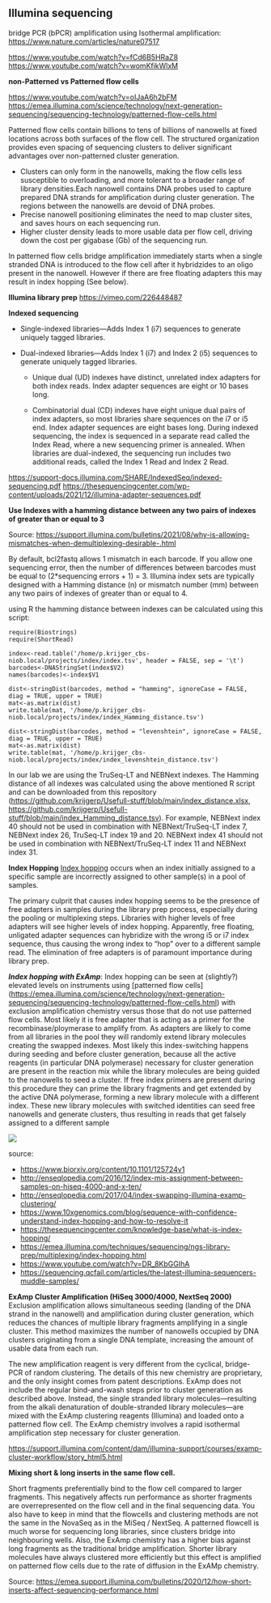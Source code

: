 
## **Illumina sequencing**

bridge PCR (bPCR) amplification using Isothermal amplification: https://www.nature.com/articles/nature07517



https://www.youtube.com/watch?v=fCd6B5HRaZ8
https://www.youtube.com/watch?v=womKfikWlxM






**non-Patterned vs Patterned flow cells**

https://www.youtube.com/watch?v=oIJaA6h2bFM
https://emea.illumina.com/science/technology/next-generation-sequencing/sequencing-technology/patterned-flow-cells.html

Patterned flow cells contain billions to tens of billions of nanowells at fixed locations across both surfaces of the flow cell. The structured organization provides even spacing of sequencing clusters to deliver significant advantages over non-patterned cluster generation.

-   Clusters can only form in the nanowells, making the flow cells less susceptible to overloading, and more tolerant to a broader range of library densities.Each nanowell contains DNA probes used to capture prepared DNA strands for amplification during cluster generation. The regions between the nanowells are devoid of DNA probes.
-   Precise nanowell positioning eliminates the need to map cluster sites, and saves hours on each sequencing run.
-   Higher cluster density leads to more usable data per flow cell, driving down the cost per gigabase (Gb) of the sequencing run.

In patterned flow cells bridge amplification immediately starts when a single stranded DNA is introduced to the flow cell after it hybridzides to an oligo present in the nanowell. However if there are free floating adapters this may result in index hopping (See below).


**Illumina library prep**
https://vimeo.com/226448487


**Indexed sequencing**

 - Single-indexed libraries—Adds Index 1 (i7) sequences to generate
   uniquely tagged libraries.    
 - Dual-indexed libraries—Adds Index 1 (i7)    and Index 2 (i5)
   sequences to generate uniquely tagged libraries.
	   
	 - Unique dual (UD) indexes have distinct, unrelated index adapters for
	   both index reads. Index adapter sequences are eight or 10 bases long.

	 - Combinatorial dual (CD) indexes have eight unique dual pairs of index
   adapters, so most libraries share sequences on the i7 or i5 end.
   Index adapter sequences are eight bases long. During indexed
   sequencing, the index is sequenced in a separate read called the
   Index Read, where a new sequencing primer is annealed. When libraries
   are dual-indexed, the sequencing run includes two additional reads,
   called the Index 1 Read and Index 2 Read.

https://support-docs.illumina.com/SHARE/IndexedSeq/indexed-sequencing.pdf
https://thesequencingcenter.com/wp-content/uploads/2021/12/illumina-adapter-sequences.pdf


**Use Indexes with a hamming distance between any two pairs of indexes of greater than or equal to 3**

Source: https://support.illumina.com/bulletins/2021/08/why-is-allowing-mismatches-when-demultiplexing-desirable-.html

By default, bcl2fastq allows 1 mismatch in each barcode. If you allow one sequencing error, then the number of differences between barcodes must be equal to (2*sequencing errors + 1) = 3.   Illumina index sets are typically designed with a Hamming distance (n) or mismatch number (mm) between any two pairs of indexes of greater than or equal to 4. 

using R the hamming distance between indexes can be calculated using this script:

    require(Biostrings)
    require(ShortRead)
    
    index<-read.table('/home/p.krijger_cbs-niob.local/projects/index/index.tsv', header = FALSE, sep = '\t')
    barcodes<-DNAStringSet(index$V2)
    names(barcodes)<-index$V1
    
    dist<-stringDist(barcodes, method = "hamming", ignoreCase = FALSE, diag = TRUE, upper = TRUE)
    mat<-as.matrix(dist)
    write.table(mat, '/home/p.krijger_cbs-niob.local/projects/index/index_Hamming_distance.tsv')    
    
    dist<-stringDist(barcodes, method = "levenshtein", ignoreCase = FALSE, diag = TRUE, upper = TRUE)
    mat<-as.matrix(dist)
    write.table(mat, '/home/p.krijger_cbs-niob.local/projects/index/index_levenshtein_distance.tsv')    

In our lab we are using the TruSeq-LT and NEBNext indexes. The Hamming distance of all indexes was calculated using the above mentioned R script and can be downloaded from this repository (https://github.com/krijgerp/Usefull-stuff/blob/main/index_distance.xlsx, https://github.com/krijgerp/Usefull-stuff/blob/main/index_Hamming_distance.tsv). For example, NEBNext index 40 should not be used in combination with NEBNext/TruSeq-LT index 7, NEBNext index 26, TruSeq-LT index 19 and 20.  NEBNext index 41 should not be used in combination with NEBNext/TruSeq-LT index 11 and NEBNext index 31.


**Index Hopping**
[Index hopping](https://www.illumina.com/techniques/sequencing/ngs-library-prep/multiplexing/index-hopping.html) occurs when  an index initially assigned to a specific sample are incorrectly assigned to other sample(s) in a pool of samples.

The primary culprit that causes index hopping seems to be the presence of free adapters in samples during the library prep process, especially during the pooling or multiplexing steps. Libraries with higher levels of free adapters will see higher levels of index hopping. Apparently, free floating, unligated adapter sequences can hybridize with the wrong i5 or i7 index sequence, thus causing the wrong index to “hop” over to a different sample read. The elimination of free adapters is of paramount importance during library prep.

***Index hopping with ExAmp***:
Index hopping can be seen at (slightly?) elevated levels on instruments using [patterned flow cells] (https://emea.illumina.com/science/technology/next-generation-sequencing/sequencing-technology/patterned-flow-cells.html) with exclusion amplification chemistry versus those that do not use patterned flow cells. 
Most likely it is free adapter that is acting as a primer for the recombinase/ploymerase to amplify from. As adapters are likely to come from all libraries in the pool they will randomly extend library molecules creating the swapped indexes.
Most likely this index-switching happens during seeding and before cluster generation, because all the active reagents (in particular DNA polymerase) necessary for cluster generation are present in the reaction mix while the library molecules are being guided to the nanowells to seed a cluster. If free index primers are present during this procedure they can prime the library fragments and get extended by the active DNA polymerase, forming a new library molecule with a different index. These new library molecules with switched identities can seed free nanowells and generate clusters, thus resulting in reads that get falsely assigned to a different sample

![](https://sequencing.qcfail.com/wp-content/uploads/sites/2/2017/05/barcode_swap_mechanism.png)

source:

 - https://www.biorxiv.org/content/10.1101/125724v1
 - http://enseqlopedia.com/2016/12/index-mis-assignment-between-samples-on-hiseq-4000-and-x-ten/
 - http://enseqlopedia.com/2017/04/index-swapping-illumina-examp-clustering/
 - https://www.10xgenomics.com/blog/sequence-with-confidence-understand-index-hopping-and-how-to-resolve-it
 - https://thesequencingcenter.com/knowledge-base/what-is-index-hopping/
 - https://emea.illumina.com/techniques/sequencing/ngs-library-prep/multiplexing/index-hopping.html
 - https://www.youtube.com/watch?v=DR_8KbGGIhA
 - https://sequencing.qcfail.com/articles/the-latest-illumina-sequencers-muddle-samples/

**ExAmp Cluster Amplification (HiSeq 3000/4000, NextSeq 2000)**
Exclusion amplification allows simultaneous seeding (landing of the DNA strand in the nanowell) and amplification during cluster generation, which reduces the chances of multiple library fragments amplifying in a single cluster. This method maximizes the number of nanowells occupied by DNA clusters originating from a single DNA template, increasing the amount of usable data from each run.

The new amplification reagent is very different from the cyclical, bridge-PCR of random clustering. The details of this new chemistry are proprietary, and the only insight comes from patent descriptions. 
ExAmp does not include the regular bind-and-wash steps prior to cluster generation as described above. Instead, the single stranded library molecules—resulting from the alkali denaturation of double-stranded library molecules—are mixed with the ExAmp clustering reagents (Illumina) and loaded onto a patterned flow cell. The ExAmp chemistry involves a rapid isothermal amplification step necessary for cluster generation.

https://support.illumina.com/content/dam/illumina-support/courses/examp-cluster-workflow/story_html5.html




**Mixing short & long inserts in the same flow cell.**

Short fragments preferentially bind to the flow cell compared to larger fragments. This negatively affects run performance as shorter fragments are overrepresented on the flow cell and in the final sequencing data. You also have to keep in mind that the flowcells and clustering methods are not the same in the NovaSeq as in the MiSeq / NextSeq. A patterned flowcell is much worse for sequencing long libraries, since clusters bridge into neighbouring wells.
Also, the ExAmp chemistry has a higher bias against long fragments as the traditional bridge amplification. Shorter library molecules have always clustered more efficiently but this effect is amplified on patterned flow cells due to the rate of diffusion in the ExAMp chemistry.

Source: https://emea.support.illumina.com/bulletins/2020/12/how-short-inserts-affect-sequencing-performance.html






